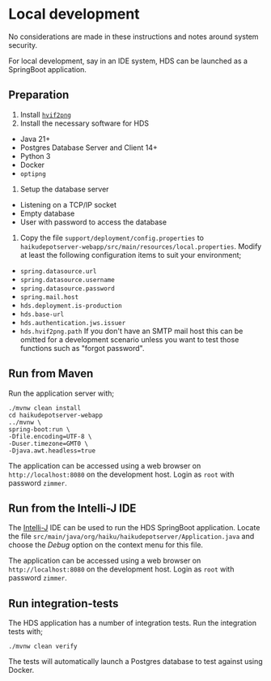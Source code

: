 # Local development

No considerations are made in these instructions and notes around system security.

For local development, say in an IDE system, HDS can be launched as a SpringBoot application.

## Preparation

1. Install [`hvif2png`](./hvif2png.md)
1. Install the necessary software for HDS
  - Java 21+
  - Postgres Database Server and Client 14+
  - Python 3
  - Docker
  - `optipng`
1. Setup the database server
  - Listening on a TCP/IP socket
  - Empty database
  - User with password to access the database
1. Copy the file `support/deployment/config.properties` to `haikudepotserver-webapp/src/main/resources/local.properties`. Modify at least the following configuration items to suit your environment;
  - `spring.datasource.url`
  - `spring.datasource.username`
  - `spring.datasource.password`
  - `spring.mail.host`
  - `hds.deployment.is-production`
  - `hds.base-url`
  - `hds.authentication.jws.issuer`
  - `hds.hvif2png.path`
  If you don't have an SMTP mail host this can be omitted for a development scenario unless you want to test those functions such as "forgot password".

## Run from Maven

Run the application server with;

```
./mvnw clean install
cd haikudepotserver-webapp
../mvnw \
spring-boot:run \
-Dfile.encoding=UTF-8 \
-Duser.timezone=GMT0 \
-Djava.awt.headless=true
```

The application can be accessed using a web browser on `http://localhost:8080` on the development host. Login as `root` with password `zimmer`.

## Run from the Intelli-J IDE

The [Intelli-J](https://www.jetbrains.com/idea/) IDE can be used to run the HDS SpringBoot application. Locate the file `src/main/java/org/haiku/haikudepotserver/Application.java` and choose the _Debug_ option on the context menu for this file.

The application can be accessed using a web browser on `http://localhost:8080` on the development host. Login as `root` with password `zimmer`.

## Run integration-tests

The HDS application has a number of integration tests. Run the integration tests with;

```
./mvnw clean verify
```

The tests will automatically launch a Postgres database to test against using Docker.